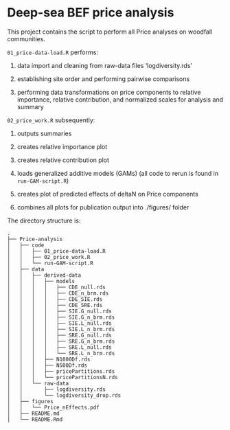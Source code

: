 Deep-sea BEF price analysis
================

This project contains the script to perform all Price analyses on
woodfall communities.

`01_price-data-load.R` performs:

1)  data import and cleaning from raw-data files ‘logdiversity.rds’

2)  establishing site order and performing pairwise comparisons

3)  performing data transformations on price components to relative
    importance, relative contribution, and normalized scales for
    analysis and summary

`02_price_work.R` subsequently:

1)  outputs summaries

2)  creates relative importance plot

3)  creates relative contribution plot

4)  loads generalized additive models (GAMs) (all code to rerun is found
    in `run-GAM-script.R`)

5)  creates plot of predicted effects of deltaN on Price components

6)  combines all plots for publication output into ./figures/ folder

The directory structure is:

    .
    ├── Price-analysis
    │   ├── code
    │   │   ├── 01_price-data-load.R
    │   │   ├── 02_price_work.R
    │   │   └── run-GAM-script.R
    │   ├── data
    │   │   ├── derived-data
    │   │   │   ├── models
    │   │   │   │   ├── CDE_null.rds
    │   │   │   │   ├── CDE_n_brm.rds
    │   │   │   │   ├── CDE_SIE.rds
    │   │   │   │   ├── CDE_SRE.rds
    │   │   │   │   ├── SIE.G_null.rds
    │   │   │   │   ├── SIE.G_n_brm.rds
    │   │   │   │   ├── SIE.L_null.rds
    │   │   │   │   ├── SIE.L_n_brm.rds
    │   │   │   │   ├── SRE.G_null.rds
    │   │   │   │   ├── SRE.G_n_brm.rds
    │   │   │   │   ├── SRE.L_null.rds
    │   │   │   │   └── SRE.L_n_brm.rds
    │   │   │   ├── N1000Df.rds
    │   │   │   ├── N500Df.rds
    │   │   │   ├── pricePartitions.rds
    │   │   │   └── pricePartitionsN.rds
    │   │   └── raw-data
    │   │       ├── logdiversity.rds
    │   │       └── logdiversity_drop.rds
    │   ├── figures
    │   │   └── Price_nEffects.pdf
    │   ├── README.md
    │   └── README.Rmd
